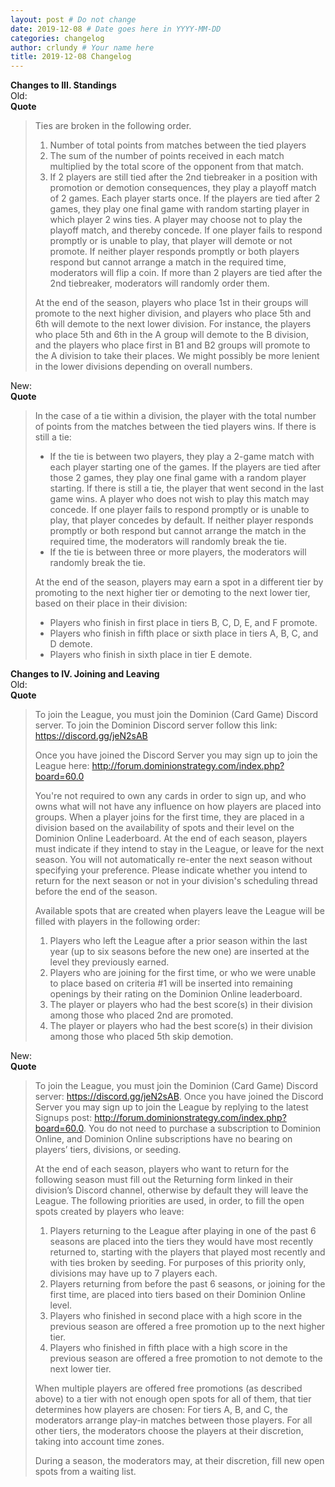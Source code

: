 ```yaml
---
layout: post # Do not change
date: 2019-12-08 # Date goes here in YYYY-MM-DD
categories: changelog
author: crlundy # Your name here
title: 2019-12-08 Changelog
---
```

**Changes to III. Standings**  
Old:  
**Quote**
> Ties are broken in the following order.
> 1. Number of total points from matches between the tied players
> 2. The sum of the number of points received in each match multiplied by the total score of the opponent from that match.
> 3. If 2 players are still tied after the 2nd tiebreaker in a position with promotion or demotion consequences, they play a playoff match of 2 games. Each player starts once. If the players are tied after 2 games, they play one final game with random starting player in which player 2 wins ties. A player may choose not to play the playoff match, and thereby concede. If one player fails to respond promptly or is unable to play, that player will demote or not promote. If neither player responds promptly or both players respond but cannot arrange a match in the required time, moderators will flip a coin. If more than 2 players are tied after the 2nd tiebreaker, moderators will randomly order them.
>
> At the end of the season, players who place 1st in their groups will promote to the next higher division, and players who place 5th and 6th will demote to the next lower division. For instance, the players who place 5th and 6th in the A group will demote to the B division, and the players who place first in B1 and B2 groups will promote to the A division to take their places. We might possibly be more lenient in the lower divisions depending on overall numbers.

New:  
**Quote**
> In the case of a tie within a division, the player with the total number of points from the matches between the tied players wins. If there is still a tie:
> * If the tie is between two players, they play a 2-game match with each player starting one of the games. If the players are tied after those 2 games, they play one final game with a random player starting. If there is still a tie, the player that went second in the last game wins. A player who does not wish to play this match may concede. If one player fails to respond promptly or is unable to play, that player concedes by default. If neither player responds promptly or both respond but cannot arrange the match in the required time, the moderators will randomly break the tie.
> * If the tie is between three or more players, the moderators will randomly break the tie.
>
> At the end of the season, players may earn a spot in a different tier by promoting to the next higher tier or demoting to the next lower tier, based on their place in their division:
> * Players who finish in first place in tiers B, C, D, E, and F promote.
> * Players who finish in fifth place or sixth place in tiers A, B, C, and D demote.
> * Players who finish in sixth place in tier E demote.


**Changes to IV. Joining and Leaving**  
Old:  
**Quote**
> To join the League, you must join the Dominion (Card Game) Discord server. To join the Dominion Discord server follow this link: https://discord.gg/jeN2sAB
>
> Once you have joined the Discord Server you may sign up to join the League here: http://forum.dominionstrategy.com/index.php?board=60.0
>
> You're not required to own any cards in order to sign up, and who owns what will not have any influence on how players are placed into groups.
> When a player joins for the first time, they are placed in a division based on the availability of spots and their level on the Dominion Online Leaderboard.
> At the end of each season, players must indicate if they intend to stay in the League, or leave for the next season. You will not automatically re-enter the next season without specifying your preference. Please indicate whether you intend to return for the next season or not in your division's scheduling thread before the end of the season.
>
> Available spots that are created when players leave the League will be filled with players in the following order:
> 1. Players who left the League after a prior season within the last year (up to six seasons before the new one) are inserted at the level they previously earned.
> 2. Players who are joining for the first time, or who we were unable to place based on criteria #1 will be inserted into remaining openings by their rating on the Dominion Online leaderboard.
> 3. The player or players who had the best score(s) in their division among those who placed 2nd are promoted.
> 4. The player or players who had the best score(s) in their division among those who placed 5th skip demotion.

New:  
**Quote**
> To join the League, you must join the Dominion (Card Game) Discord server: https://discord.gg/jeN2sAB. Once you have joined the Discord Server you may sign up to join the League by replying to the latest Signups post: http://forum.dominionstrategy.com/index.php?board=60.0. You do not need to purchase a subscription to Dominion Online, and Dominion Online subscriptions have no bearing on players’ tiers, divisions, or seeding.
>
> At the end of each season, players who want to return for the following season must fill out the Returning form linked in their division’s Discord channel, otherwise by default they will leave the League. The following priorities are used, in order, to fill the open spots created by players who leave:
> 1. Players returning to the League after playing in one of the past 6 seasons are placed into the tiers they would have most recently returned to, starting with the players that played most recently and with ties broken by seeding. For purposes of this priority only, divisions may have up to 7 players each.
> 2. Players returning from before the past 6 seasons, or joining for the first time, are placed into tiers based on their Dominion Online level.
> 3. Players who finished in second place with a high score in the previous season are offered a free promotion up to the next higher tier.
> 4. Players who finished in fifth place with a high score in the previous season are offered a free promotion to not demote to the next lower tier.
>
> When multiple players are offered free promotions (as described above) to a tier with not enough open spots for all of them, that tier determines how players are chosen: For tiers A, B, and C, the moderators arrange play-in matches between those players. For all other tiers, the moderators choose the players at their discretion, taking into account time zones.
>
> During a season, the moderators may, at their discretion, fill new open spots from a waiting list.
